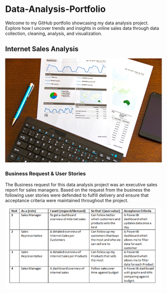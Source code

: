 # Data-Analysis-Portfolio
Welcome to my GitHub portfolio showcasing my data analysis project. Explore how I uncover trends and insights in online sales data through data collection, cleaning, analysis, and visualization.

## Internet Sales Analysis
![](Internet_Sales.jpg)
### Business Request & User Stories
The Business request for this data analysis project was an executive sales report for sales managers. Based on the request from the business the following user stories were defended to fulfill delivery and ensure that acceptance criteria were maintained throughout the project.

![](User_Stories.PNG)



